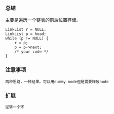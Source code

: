 ### 总结

  主要是遍历一个链表的前后位置存储。

  	LinkList r = NULL;
  	LinkList p = head;
  	while (p != NULL) {
	  	r = p;
	  	p = p->next;
	  	/* your code */
  	}

### 注意事项
	
	两种思路，一种结果。可以用dummy node但是需要释放node

### 扩展
	
	逆转一个环

